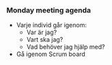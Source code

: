 ### Monday meeting agenda
  - Varje individ går igenom: 
    - Var är jag?
    - Vart ska jag?
    - Vad behöver jag hjälp med?
  - Gå igenom Scrum board
